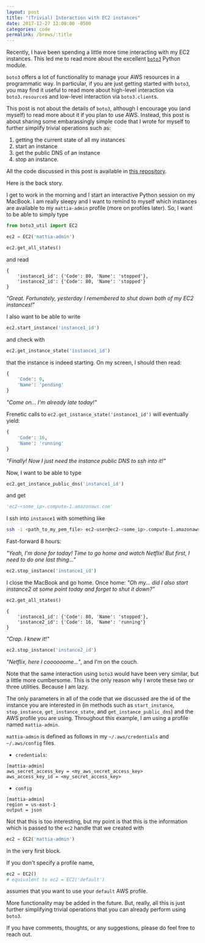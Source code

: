 ```yaml
---
layout: post
title: "(Trivial) Interaction with EC2 instances"
date: 2017-12-27 12:00:00 -0500
categories: code
permalink: /brews/:title
---
```


Recently, I have been spending a little more time interacting with my EC2 instances.
This led me to read more about the excellent [`boto3`](http://boto3.readthedocs.io/en/latest/) Python module.

`boto3` offers a lot of functionality to manage your AWS resources in a programmatic way.
In particular, if you are just getting started with `boto3`, you may find it useful to read more about high-level interaction via `boto3.resource`s and low-level interaction via `boto3.client`s.

This post is not about the details of `boto3`, although I encourage you (and myself) to read more about it if you plan to use AWS.
Instead, this post is about sharing some embarassingly simple code that I wrote for myself to further simplify trivial operations such as:

1. getting the current state of all my instances
2. start an instance
3. get the public DNS of an instance
4. stop an instance.

All the code discussed in this post is available in [this repository](https://github.com/mattiaciollaro/boto3_util).

Here is the back story.

I get to work in the morning and I start an interactive Python session on my MacBook.
I am really sleepy and I want to remind to myself which instances are available to my `mattia-admin` profile (more on profiles later).
So, I want to be able to simply type

```python
from boto3_util import EC2

ec2 = EC2('mattia-admin')

ec2.get_all_states()
```

and read

```
{
    'instance1_id': {'Code': 80, 'Name': 'stopped'},
    'instance2_id': {'Code': 80, 'Name': 'stopped'}
}
```

*"Great. Fortunately, yesterday I remembered to shut down both of my EC2 instances!"*

I also want to be able to write

```python
ec2.start_instance('instance1_id')
```

and check with

```python
ec2.get_instance_state('instance1_id')
```

that the instance is indeed starting.
On my screen, I should then read:

```python
{
    'Code': 0,
    'Name': 'pending'
}
```

*"Come on... I'm already late today!"*

Frenetic calls to `ec2.get_instance_state('instance1_id')` will eventually yield:

```python
{
    'Code': 16,
    'Name': 'running'
}

```

*"Finally! Now I just need the instance public DNS to ssh into it!"*

Now, I want to be able to type

```python
ec2.get_instance_public_dns('instance1_id')
```

and get

```python
'ec2-<some_ip>.compute-1.amazonaws.com'
```

I ssh into `instance1` with something like

```bash
ssh -i <path_to_my_pem_file> ec2-user@ec2-<some_ip>.compute-1.amazonaws.com
```

Fast-forward 8 hours:

*"Yeah, I'm done for today! Time to go home and watch Netflix! But first, I need to do one last thing..."*

```python
ec2.stop_instance('instance1_id')
```

I close the MacBook and go home.
Once home: *"Oh my... did I also start instance2 at some point today and forget to shut it down?"*

```python
ec2.get_all_states()
```

```
{
    'instance1_id': {'Code': 80, 'Name': 'stopped'},
    'instance2_id': {'Code': 16, 'Name': 'running'}
}
```

*"Crap. I knew it!"*

```python
ec2.stop_instance('instance2_id')
```

*"Netflix, here I coooooome..."*, and I'm on the couch.

Note that the same interaction using `boto3` would have been very similar, but a little more cumbersome.
This is the only reason why I wrote these two or three utilities.
Because I am lazy.

The only parameters in all of the code that we discussed are the id of the instance you are interested in (in methods such as `start_instance`, `stop_instance`, `get_instance_state`, and `get_instance_public_dns`) and the AWS profile you are using.
Throughout this example, I am using a profile named `mattia-admin`.

`mattia-admin` is defined as follows in my `~/.aws/credentials` and `~/.aws/config` files.

- `credentials`:
```
[mattia-admin]
aws_secret_access_key = <my_aws_secret_access_key>
aws_access_key_id = <my_secret_access_key>
```

- `config`
```
[mattia-admin]
region = us-east-1
output = json
```

Not that this is too interesting, but my point is that this is the information which is passed to the `ec2` handle that we created with

```python
ec2 = EC2('mattia-admin')
```

in the very first block.

If you don't specify a profile name,

```python
ec2 = EC2()
# equivalent to ec2 = EC2('default')
```

assumes that you want to use your `default` AWS profile.

More functionality may be added in the future.
But, really, all this is just further simplifying trivial operations that you can already perform using `boto3`.

If you have comments, thoughts, or any suggestions, please do feel free to reach out.